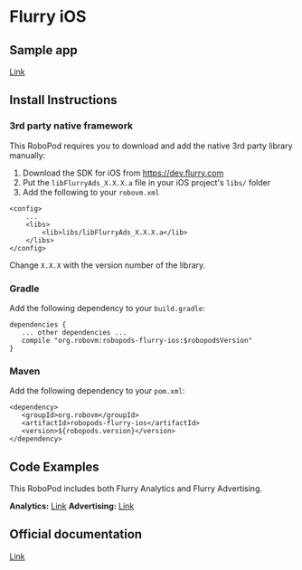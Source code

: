 # Flurry iOS

## Sample app

[Link](https://github.com/robovm/robovm-samples/tree/master/robopods/flurry/ios)

## Install Instructions

### 3rd party native framework
This RoboPod requires you to download and add the native 3rd party library manually:

1. Download the SDK for iOS from https://dev.flurry.com
2. Put the `libFlurryAds_X.X.X.a` file in your iOS project's `libs/` folder
3. Add the following to your `robovm.xml`

```
<config>
    ...
    <libs>
        <lib>libs/libFlurryAds_X.X.X.a</lib>
    </libs>
</config>
```

Change `X.X.X` with the version number of the library.

### Gradle

Add the following dependency to your `build.gradle`:

```
dependencies {
   ... other dependencies ...
   compile "org.robovm:robopods-flurry-ios:$robopodsVersion"
}
```

### Maven

Add the following dependency to your `pom.xml`:

```
<dependency>
   <groupId>org.robovm</groupId>
   <artifactId>robopods-flurry-ios</artifactId>
   <version>${robopods.version}</version>
</dependency>
```

## Code Examples

This RoboPod includes both Flurry Analytics and Flurry Advertising.

__Analytics:__ [Link](../ios-analytics)
__Advertising:__ [Link](../ios-ads)

## Official documentation

[Link](https://developer.yahoo.com/flurry/docs/)